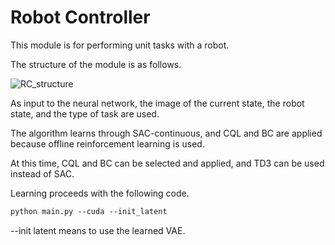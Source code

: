 # Robot Controller

This module is for performing unit tasks with a robot.

The structure of the module is as follows.

![RC_structure](https://user-images.githubusercontent.com/50347012/144417215-1d4d0a09-84f3-4001-bae1-6a9595486b2b.png)

As input to the neural network, the image of the current state, the robot state, and the type of task are used.

The algorithm learns through SAC-continuous, and CQL and BC are applied because offline reinforcement learning is used.

At this time, CQL and BC can be selected and applied, and TD3 can be used instead of SAC.

Learning proceeds with the following code.

```p
python main.py --cuda --init_latent
```

--init latent means to use the learned VAE.
